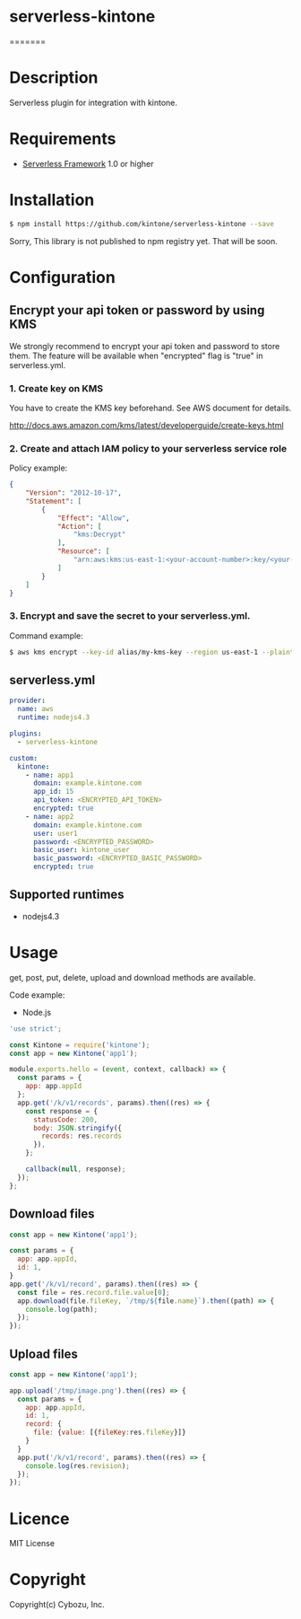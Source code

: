 # serverless-kintone

=======

# Description

Serverless plugin for integration with kintone.

# Requirements

- [Serverless Framework](https://github.com/serverless/serverless) 1.0 or higher

# Installation

```sh
$ npm install https://github.com/kintone/serverless-kintone --save
```
Sorry, This library is not published to npm registry yet. That will be soon.

# Configuration

## Encrypt your api token or password by using KMS

We strongly recommend to encrypt your api token and password to store them. The feature will be available when "encrypted" flag is "true" in serverless.yml.

### 1. Create key on KMS

You have to create the KMS key beforehand. See AWS document for details.

http://docs.aws.amazon.com/kms/latest/developerguide/create-keys.html

### 2. Create and attach IAM policy to your serverless service role
Policy example:

```json
{
    "Version": "2012-10-17",
    "Statement": [
        {
            "Effect": "Allow",
            "Action": [
                "kms:Decrypt"
            ],
            "Resource": [
                "arn:aws:kms:us-east-1:<your-account-number>:key/<your-key-id>"
            ]
        }
    ]
}
```

### 3. Encrypt and save the secret to your serverless.yml.
Command example:

```sh
$ aws kms encrypt --key-id alias/my-kms-key --region us-east-1 --plaintext YOUR_TOKEN
```

## serverless.yml

```yaml
provider:
  name: aws
  runtime: nodejs4.3

plugins:
  - serverless-kintone

custom:
  kintone:
    - name: app1
      domain: example.kintone.com
      app_id: 15
      api_token: <ENCRYPTED_API_TOKEN>
      encrypted: true
    - name: app2
      domain: example.kintone.com
      user: user1
      password: <ENCRYPTED_PASSWORD>
      basic_user: kintone_user
      basic_password: <ENCRYPTED_BASIC_PASSWORD>
      encrypted: true
```

## Supported runtimes
- nodejs4.3

# Usage

get, post, put, delete, upload and download methods are available.

Code example:

- Node.js

```js
'use strict';

const Kintone = require('kintone');
const app = new Kintone('app1');

module.exports.hello = (event, context, callback) => {
  const params = {
    app: app.appId
  };
  app.get('/k/v1/records', params).then((res) => {
    const response = {
      statusCode: 200,
      body: JSON.stringify({
        records: res.records
      }),
    };

    callback(null, response);
  });
};

```

## Download files

```js
const app = new Kintone('app1');

const params = {
  app: app.appId,
  id: 1,
}
app.get('/k/v1/record', params).then((res) => {
  const file = res.record.file.value[0];
  app.download(file.fileKey, `/tmp/${file.name}`).then((path) => {
    console.log(path);
  });
});
```

## Upload files

```js
const app = new Kintone('app1');

app.upload('/tmp/image.png').then((res) => {
  const params = {
    app: app.appId,
    id: 1,
    record: {
      file: {value: [{fileKey:res.fileKey}]}
    }
  }
  app.put('/k/v1/record', params).then((res) => {
    console.log(res.revision);
  });
});
```

# Licence

MIT License

# Copyright

Copyright(c) Cybozu, Inc.

